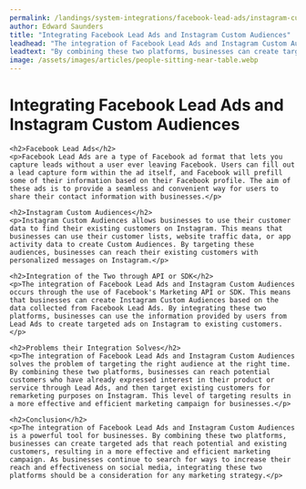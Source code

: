 ```yaml
---
permalink: /landings/system-integrations/facebook-lead-ads/instagram-custom-audiences
author: Edward Saunders
title: "Integrating Facebook Lead Ads and Instagram Custom Audiences"
leadhead: "The integration of Facebook Lead Ads and Instagram Custom Audiences is a powerful tool for businesses"
leadtext: "By combining these two platforms, businesses can create targeted ads that reach potential and existing customers, resulting in a more effective and efficient marketing campaign. As businesses continue to search for ways to increase their reach and effectiveness on social media, integrating these two platforms should be a consideration for any marketing strategy."
image: /assets/images/articles/people-sitting-near-table.webp
---
```

<div class="arttext">    <h1>Integrating Facebook Lead Ads and Instagram Custom Audiences</h1>
    
    <h2>Facebook Lead Ads</h2>
    <p>Facebook Lead Ads are a type of Facebook ad format that lets you capture leads without a user ever leaving Facebook. Users can fill out a lead capture form within the ad itself, and Facebook will prefill some of their information based on their Facebook profile. The aim of these ads is to provide a seamless and convenient way for users to share their contact information with businesses.</p>
    
    <h2>Instagram Custom Audiences</h2>
    <p>Instagram Custom Audiences allows businesses to use their customer data to find their existing customers on Instagram. This means that businesses can use their customer lists, website traffic data, or app activity data to create Custom Audiences. By targeting these audiences, businesses can reach their existing customers with personalized messages on Instagram.</p>
    
    <h2>Integration of the Two through API or SDK</h2>
    <p>The integration of Facebook Lead Ads and Instagram Custom Audiences occurs through the use of Facebook's Marketing API or SDK. This means that businesses can create Instagram Custom Audiences based on the data collected from Facebook Lead Ads. By integrating these two platforms, businesses can use the information provided by users from Lead Ads to create targeted ads on Instagram to existing customers.</p>
    
    <h2>Problems their Integration Solves</h2>
    <p>The integration of Facebook Lead Ads and Instagram Custom Audiences solves the problem of targeting the right audience at the right time. By combining these two platforms, businesses can reach potential customers who have already expressed interest in their product or service through Lead Ads, and then target existing customers for remarketing purposes on Instagram. This level of targeting results in a more effective and efficient marketing campaign for businesses.</p>
    
    <h2>Conclusion</h2>
    <p>The integration of Facebook Lead Ads and Instagram Custom Audiences is a powerful tool for businesses. By combining these two platforms, businesses can create targeted ads that reach potential and existing customers, resulting in a more effective and efficient marketing campaign. As businesses continue to search for ways to increase their reach and effectiveness on social media, integrating these two platforms should be a consideration for any marketing strategy.</p>
    
</div>